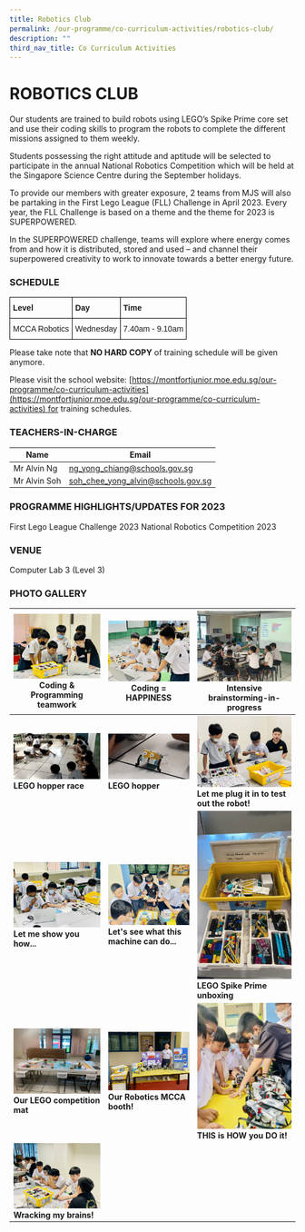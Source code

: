 ```yaml
---
title: Robotics Club
permalink: /our-programme/co-curriculum-activities/robotics-club/
description: ""
third_nav_title: Co Curriculum Activities
---
```

# **ROBOTICS CLUB**



Our students are trained to build robots using LEGO’s Spike Prime core set and use their coding skills to program the robots to complete the different missions assigned to them weekly. 

Students possessing the right attitude and aptitude will be selected to participate in the annual National Robotics Competition which will be held at the Singapore Science Centre during the September holidays. 

To provide our members with greater exposure, 2 teams from MJS will also be partaking in the First Lego League (FLL) Challenge in April 2023. Every year, the FLL Challenge is based on a theme and the theme for 2023 is SUPERPOWERED. 

In the SUPERPOWERED challenge, teams will explore where energy comes from and how it is distributed, stored and used – and channel their superpowered creativity to work to innovate towards a better energy future.

### SCHEDULE

<style type="text/css">
.tg  {border-collapse:collapse;border-spacing:0;}
.tg td{border-color:black;border-style:solid;border-width:1px;font-family:Arial, sans-serif;font-size:14px;
  overflow:hidden;padding:10px 5px;word-break:normal;}
.tg th{border-color:black;border-style:solid;border-width:1px;font-family:Arial, sans-serif;font-size:14px;
  font-weight:normal;overflow:hidden;padding:10px 5px;word-break:normal;}
.tg .tg-1wig{font-weight:bold;text-align:left;vertical-align:top}
.tg .tg-0lax{text-align:left;vertical-align:top}
</style>
<table class="tg">
<thead>
  <tr>
    <th class="tg-1wig">Level</th>
    <th class="tg-1wig">Day</th>
    <th class="tg-1wig">Time</th>
  </tr>
</thead>
<tbody>
  <tr>
    <td class="tg-0lax">MCCA Robotics</td>
    <td class="tg-0lax">Wednesday</td>
    <td class="tg-0lax">7.40am - 9.10am</td>
  </tr>
</tbody>
</table>
Please take note that <b>NO HARD COPY</b> of training schedule will be given anymore.

Please visit the school website: [https://montfortjunior.moe.edu.sg/our-programme/co-curriculum-activities](https://montfortjunior.moe.edu.sg/our-programme/co-curriculum-activities) for training schedules.

### TEACHERS-IN-CHARGE



| Name | Email |
| -------- | -------- |
| Mr Alvin Ng     | [ng_yong_chiang@schools.gov.sg](ng_yong_chiang@schools.gov.sg) |
| Mr Alvin Soh     | [soh_chee_yong_alvin@schools.gov.sg](soh_chee_yong_alvin@schools.gov.sg) |


### PROGRAMME HIGHLIGHTS/UPDATES FOR 2023
First Lego League Challenge 2023
National Robotics Competition 2023


### VENUE
Computer Lab 3 (Level 3)

### PHOTO GALLERY


| ![](/images/CCA/Robotics/Coding%20&%20Programming%20teamwork.jpg) Coding & Programming teamwork| ![](/images/CCA/Robotics/Coding%20=%20HAPPINESS.jpg) Coding = HAPPINESS| ![](/images/CCA/Robotics/Intensive%20brainstorming-in-progress.jpg) Intensive brainstorming-in-progress|
| -------- | -------- | -------- |
| ![](/images/CCA/Robotics/LEGO%20hopper%20race.jpg)     **LEGO hopper race**| ![](/images/CCA/Robotics/LEGO%20hopper.jpg) **LEGO hopper**| ![](/images/CCA/Robotics/Let%20me%20plug%20it%20in%20to%20test%20out%20the%20robot!.jpg)   **Let me plug it in to test out the robot!** |
| ![](/images/CCA/Robotics/Let%20me%20show%20you%20how.jpg)    **Let me show you how...**| ![](/images/CCA/Robotics/Let's%20see%20what%20this%20machine%20can%20do.jpg)    **Let's see what this machine can do...**| ![](/images/CCA/Robotics/LEGO%20Spike%20Prime%20unboxing.jpg)  **LEGO Spike Prime unboxing**|
| ![](/images/CCA/Robotics/Our%20LEGO%20competition%20mat.jpg)    **Our LEGO competition mat** | ![](/images/CCA/Robotics/Our%20Robotics%20MCCA%20booth!.jpg)   **Our Robotics MCCA booth!** | ![](/images/CCA/Robotics/THIS%20is%20HOW%20you%20DO%20it!.jpg) **THIS is HOW you DO it!**  |
| ![](/images/CCA/Robotics/Wracking%20my%20brains!.jpg)   **Wracking my brains!** | 